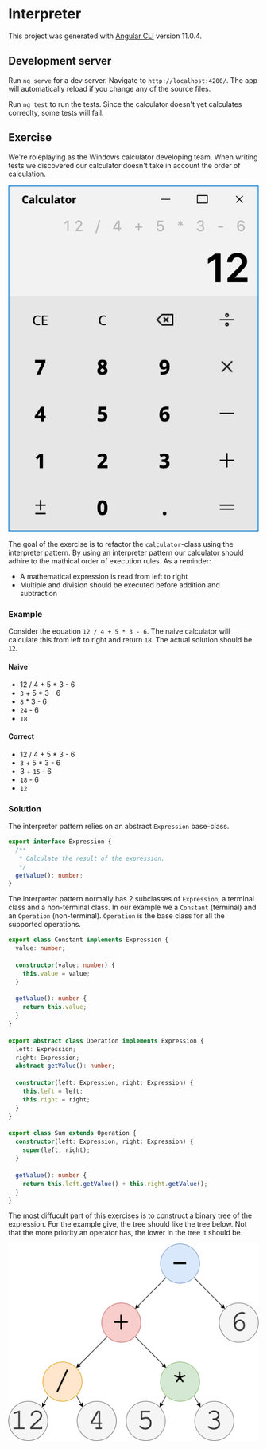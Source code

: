 # Interpreter

This project was generated with [Angular CLI](https://github.com/angular/angular-cli) version 11.0.4.

## Development server

Run `ng serve` for a dev server. Navigate to `http://localhost:4200/`. The app will automatically reload if you change any of the source files.

Run `ng test` to run the tests. Since the calculator doesn't yet calculates correclty, some tests will fail.

## Exercise
We're roleplaying as the Windows calculator developing team. When writing tests we discovered our calculator doesn't take in account the order of calculation.

![calculator](https://raw.githubusercontent.com/Thijs5/book-club-design-patterns/master/behavioral/interpreter/src/assets/calculator.png)

The goal of the exercise is to refactor the `calculator`-class using the interpreter pattern. By using an interpreter pattern our calculator should adhire to the mathical order of execution rules. As a reminder:

- A mathematical expression is read from left to right
- Multiple and division should be executed before addition and subtraction

### Example
Consider the equation `12 / 4 + 5 * 3 - 6`. The naive calculator will calculate this from left to right and return `18`. The actual solution should be `12`.

#### Naive
- 12 / 4 + 5 * 3 - 6
- `3` + 5 * 3 - 6
- `8` * 3 - 6
- `24` - 6
- `18`

#### Correct
- 12 / 4 + 5 * 3 - 6
- `3` + 5 * 3 - 6
- 3 + `15` - 6
- `18` - 6
- `12`

### Solution
The interpreter pattern relies on an abstract `Expression` base-class.
```typescript
export interface Expression {
  /**
   * Calculate the result of the expression.
   */
  getValue(): number;
}
```
The interpreter pattern normally has 2 subclasses of `Expression`, a terminal class and a non-terminal class. In our example we a `Constant` (terminal) and an `Operation` (non-terminal). `Operation` is the base class for all the supported operations.

```typescript
export class Constant implements Expression {
  value: number;

  constructor(value: number) {
    this.value = value;
  }

  getValue(): number {
    return this.value;
  }
}

export abstract class Operation implements Expression {
  left: Expression;
  right: Expression;
  abstract getValue(): number;

  constructor(left: Expression, right: Expression) {
    this.left = left;
    this.right = right;
  }
}

export class Sum extends Operation {
  constructor(left: Expression, right: Expression) {
    super(left, right);
  }

  getValue(): number {
    return this.left.getValue() + this.right.getValue();
  }
}
```

The most diffucult part of this exercises is to construct a binary tree of the expression. For the example give, the tree should like the tree below. Not that the more priority an operator has, the lower in the tree it should be. 

![tree](https://raw.githubusercontent.com/Thijs5/book-club-design-patterns/master/behavioral/interpreter/src/assets/binary-tree.png)

